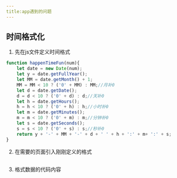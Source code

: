 ```yaml
---
title:app遇到的问题
---
```

## 时间格式化

1. 先在js文件定义时间格式
```js
function happenTimeFun(num){
	let date = new Date(num);
	let y = date.getFullYear();
	let MM = date.getMonth() + 1;
	MM = MM < 10 ? ('0' + MM) : MM;//月补0
	let d = date.getDate();
	d = d < 10 ? ('0' + d) : d;//天补0
	let h = date.getHours();
	h = h < 10 ? ('0' + h) : h;//小时补0
	let m = date.getMinutes();
	m = m < 10 ? ('0' + m) : m;//分钟补0
	let s = date.getSeconds();
	s = s < 10 ? ('0' + s) : s;//秒补0
	return y + '-' + MM + '-' + d + ' ' + h + ':' + m+ ':' + s;
}
```
2. 在需要的页面引入刚刚定义的格式
<img :src="$withBase('/tools/application/引入.png')">

3. 格式数据的代码内容
<img :src="$withBase('/tools/application/代码内容.png')">


